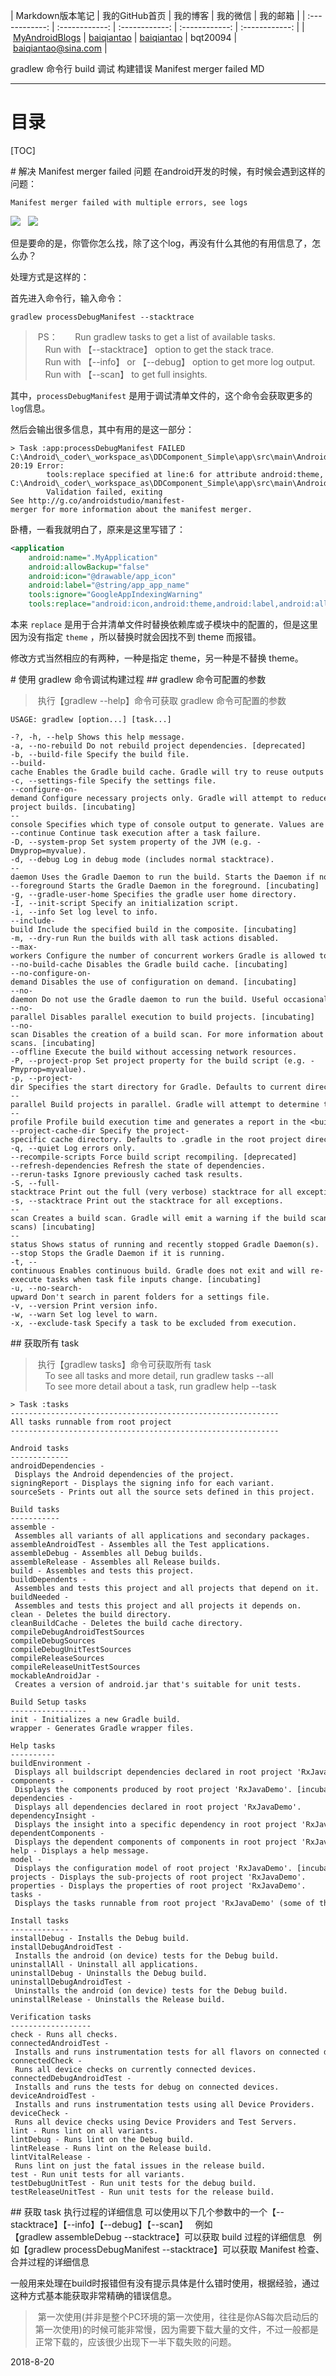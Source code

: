 ﻿| Markdown版本笔记 | 我的GitHub首页 | 我的博客 | 我的微信 | 我的邮箱 |
| :------------: | :------------: | :------------: | :------------: | :------------: |
| [MyAndroidBlogs][Markdown] | [baiqiantao][GitHub] | [baiqiantao][博客] | bqt20094 | baiqiantao@sina.com |

[Markdown]:https://github.com/baiqiantao/MyAndroidBlogs
[GitHub]:https://github.com/baiqiantao
[博客]:http://www.cnblogs.com/baiqiantao/

gradlew 命令行 build 调试 构建错误 Manifest merger failed MD
***
目录
===
[TOC]

# 解决 Manifest merger failed 问题
在android开发的时候，有时候会遇到这样的问题：
```
Manifest merger failed with multiple errors, see logs
```
![](http://pfpk8ixun.bkt.clouddn.com/markdown-img-paste-20181005031541196.png)  
![](http://pfpk8ixun.bkt.clouddn.com/markdown-img-paste-20181005031548180.png)  

但是要命的是，你管你怎么找，除了这个log，再没有什么其他的有用信息了，怎么办？

处理方式是这样的：

首先进入命令行，输入命令：
```
gradlew processDebugManifest --stacktrace
```

> PS：  
    Run gradlew tasks to get a list of available tasks.   
    Run with 【--stacktrace】 option to get the stack trace.   
    Run with 【--info】 or 【--debug】 option to get more log output.   
    Run with 【--scan】 to get full insights.

其中，`processDebugManifest` 是用于调试清单文件的，这个命令会获取更多的`log`信息。

然后会输出很多信息，其中有用的是这一部分：
```
> Task :app:processDebugManifest FAILED
C:\Android\_coder\_workspace_as\DDComponent_Simple\app\src\main\AndroidManifest.xml:6:5-20:19 Error:
        tools:replace specified at line:6 for attribute android:theme, but no new value specified
C:\Android\_coder\_workspace_as\DDComponent_Simple\app\src\main\AndroidManifest.xml Error:
        Validation failed, exiting
See http://g.co/androidstudio/manifest-merger for more information about the manifest merger.
```

卧槽，一看我就明白了，原来是这里写错了：
```xml
<application
    android:name=".MyApplication"
    android:allowBackup="false"
    android:icon="@drawable/app_icon"
    android:label="@string/app_app_name"
    tools:ignore="GoogleAppIndexingWarning"
    tools:replace="android:icon,android:theme,android:label,android:allowBackup">
```
本来 `replace` 是用于合并清单文件时替换依赖库或子模块中的配置的，但是这里因为没有指定 `theme` ，所以替换时就会因找不到 theme 而报错。

修改方式当然相应的有两种，一种是指定 theme，另一种是不替换 theme。

# 使用 gradlew 命令调试构建过程
## gradlew 命令可配置的参数
> 执行【gradlew --help】命令可获取 gradlew 命令可配置的参数  

```
USAGE: gradlew [option...] [task...]

-?, -h, --help Shows this help message.
-a, --no-rebuild Do not rebuild project dependencies. [deprecated]
-b, --build-file Specify the build file.
--build-cache Enables the Gradle build cache. Gradle will try to reuse outputs from previous builds. [incubating]
-c, --settings-file Specify the settings file.
--configure-on-demand Configure necessary projects only. Gradle will attempt to reduce configuration time for large multi-project builds. [incubating]
--console Specifies which type of console output to generate. Values are 'plain', 'auto' (default), 'rich' or 'verbose'.
--continue Continue task execution after a task failure.
-D, --system-prop Set system property of the JVM (e.g. -Dmyprop=myvalue).
-d, --debug Log in debug mode (includes normal stacktrace).
--daemon Uses the Gradle Daemon to run the build. Starts the Daemon if not running.
--foreground Starts the Gradle Daemon in the foreground. [incubating]
-g, --gradle-user-home Specifies the gradle user home directory.
-I, --init-script Specify an initialization script.
-i, --info Set log level to info.
--include-build Include the specified build in the composite. [incubating]
-m, --dry-run Run the builds with all task actions disabled.
--max-workers Configure the number of concurrent workers Gradle is allowed to use. [incubating]
--no-build-cache Disables the Gradle build cache. [incubating]
--no-configure-on-demand Disables the use of configuration on demand. [incubating]
--no-daemon Do not use the Gradle daemon to run the build. Useful occasionally if you have configured Gradle to always run with the daemon by default.
--no-parallel Disables parallel execution to build projects. [incubating]
--no-scan Disables the creation of a build scan. For more information about build scans, please visit https://gradle.com/build-scans. [incubating]
--offline Execute the build without accessing network resources.
-P, --project-prop Set project property for the build script (e.g. -Pmyprop=myvalue).
-p, --project-dir Specifies the start directory for Gradle. Defaults to current directory.
--parallel Build projects in parallel. Gradle will attempt to determine the optimal number of executor threads to use. [incubating]
--profile Profile build execution time and generates a report in the <build_dir>/reports/profile directory.
--project-cache-dir Specify the project-specific cache directory. Defaults to .gradle in the root project directory.
-q, --quiet Log errors only.
--recompile-scripts Force build script recompiling. [deprecated]
--refresh-dependencies Refresh the state of dependencies.
--rerun-tasks Ignore previously cached task results.
-S, --full-stacktrace Print out the full (very verbose) stacktrace for all exceptions.
-s, --stacktrace Print out the stacktrace for all exceptions.
--scan Creates a build scan. Gradle will emit a warning if the build scan plugin has not been applied. (https://gradle.com/build-scans) [incubating]
--status Shows status of running and recently stopped Gradle Daemon(s).
--stop Stops the Gradle Daemon if it is running.
-t, --continuous Enables continuous build. Gradle does not exit and will re-execute tasks when task file inputs change. [incubating]
-u, --no-search-upward Don't search in parent folders for a settings file.
-v, --version Print version info.
-w, --warn Set log level to warn.
-x, --exclude-task Specify a task to be excluded from execution.
```

## 获取所有 task
> 执行【gradlew tasks】命令可获取所有 task   
    To see all tasks and more detail, run gradlew tasks --all  
    To see more detail about a task, run gradlew help --task <task>   

```
> Task :tasks 
------------------------------------------------------------
All tasks runnable from root project
------------------------------------------------------------

Android tasks
-------------
androidDependencies - Displays the Android dependencies of the project.
signingReport - Displays the signing info for each variant.
sourceSets - Prints out all the source sets defined in this project.

Build tasks
-----------
assemble - Assembles all variants of all applications and secondary packages.
assembleAndroidTest - Assembles all the Test applications.
assembleDebug - Assembles all Debug builds.
assembleRelease - Assembles all Release builds.
build - Assembles and tests this project.
buildDependents - Assembles and tests this project and all projects that depend on it.
buildNeeded - Assembles and tests this project and all projects it depends on.
clean - Deletes the build directory.
cleanBuildCache - Deletes the build cache directory.
compileDebugAndroidTestSources
compileDebugSources
compileDebugUnitTestSources
compileReleaseSources
compileReleaseUnitTestSources
mockableAndroidJar - Creates a version of android.jar that's suitable for unit tests.

Build Setup tasks
-----------------
init - Initializes a new Gradle build.
wrapper - Generates Gradle wrapper files.

Help tasks
----------
buildEnvironment - Displays all buildscript dependencies declared in root project 'RxJavaDemo'.
components - Displays the components produced by root project 'RxJavaDemo'. [incubating]
dependencies - Displays all dependencies declared in root project 'RxJavaDemo'.
dependencyInsight - Displays the insight into a specific dependency in root project 'RxJavaDemo'.
dependentComponents - Displays the dependent components of components in root project 'RxJavaDemo'. [incubating]
help - Displays a help message.
model - Displays the configuration model of root project 'RxJavaDemo'. [incubating]
projects - Displays the sub-projects of root project 'RxJavaDemo'.
properties - Displays the properties of root project 'RxJavaDemo'.
tasks - Displays the tasks runnable from root project 'RxJavaDemo' (some of the displayed tasks may belong to subprojects).

Install tasks
-------------
installDebug - Installs the Debug build.
installDebugAndroidTest - Installs the android (on device) tests for the Debug build.
uninstallAll - Uninstall all applications.
uninstallDebug - Uninstalls the Debug build.
uninstallDebugAndroidTest - Uninstalls the android (on device) tests for the Debug build.
uninstallRelease - Uninstalls the Release build.

Verification tasks
------------------
check - Runs all checks.
connectedAndroidTest - Installs and runs instrumentation tests for all flavors on connected devices.
connectedCheck - Runs all device checks on currently connected devices.
connectedDebugAndroidTest - Installs and runs the tests for debug on connected devices.
deviceAndroidTest - Installs and runs instrumentation tests using all Device Providers.
deviceCheck - Runs all device checks using Device Providers and Test Servers.
lint - Runs lint on all variants.
lintDebug - Runs lint on the Debug build.
lintRelease - Runs lint on the Release build.
lintVitalRelease - Runs lint on just the fatal issues in the release build.
test - Run unit tests for all variants.
testDebugUnitTest - Run unit tests for the debug build.
testReleaseUnitTest - Run unit tests for the release build.
```

## 获取 task 执行过程的详细信息
可以使用以下几个参数中的一个【--stacktrace】【--info】【--debug】【--scan】  
例如【gradlew assembleDebug --stacktrace】可以获取 build 过程的详细信息  
例如【gradlew processDebugManifest --stacktrace】可以获取 Manifest 检查、合并过程的详细信息  

一般用来处理在build时报错但有没有提示具体是什么错时使用，根据经验，通过这种方式基本能获取非常精确的错误信息。
> 第一次使用(并非是整个PC环境的第一次使用，往往是你AS每次启动后的第一次使用)的时候可能非常慢，因为需要下载大量的文件，不过一般都是正常下载的，应该很少出现下一半下载失败的问题。

2018-8-20